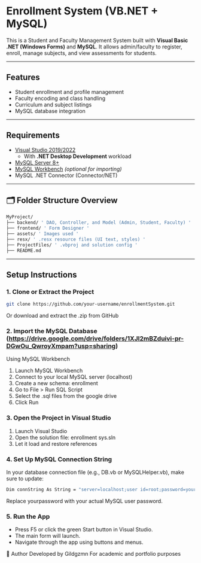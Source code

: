 # Enrollment System (VB.NET + MySQL)

This is a Student and Faculty Management System built with **Visual Basic .NET (Windows Forms)** and **MySQL**. 
It allows admin/faculty to register, enroll, manage subjects, and view assessments for students.

---

## Features

- Student enrollment and profile management
- Faculty encoding and class handling
- Curriculum and subject listings
- MySQL database integration

---

## Requirements

- [Visual Studio 2019/2022](https://visualstudio.microsoft.com/)
  - With **.NET Desktop Development** workload
- [MySQL Server 8+](https://dev.mysql.com/downloads/mysql/)
- [MySQL Workbench](https://dev.mysql.com/downloads/workbench/) *(optional for importing)*
- MySQL .NET Connector (Connector/NET)

---

## 🗂 Folder Structure Overview
```bash
MyProject/
├── backend/ ' DAO, Controller, and Model (Admin, Student, Faculty) '
├── frontend/ ' Form Designer '
├── assets/ ' Images used '
├── resx/ ' .resx resource files (UI text, styles) '
├── ProjectFiles/ ' .vbproj and solution config '
├── README.md
```


---

## Setup Instructions

### 1. Clone or Extract the Project

```bash
git clone https://github.com/your-username/enrollmentSystem.git
```
Or download and extract the .zip from GitHub


### 2.  Import the MySQL Database (https://drive.google.com/drive/folders/1XJl2mBZduivi-pr-DGwOu_QwroyXmpam?usp=sharing)

Using MySQL Workbench

1. Launch MySQL Workbench
2. Connect to your local MySQL server (localhost)
3. Create a new schema: enrollment
4. Go to File > Run SQL Script
5. Select the .sql files from the google drive
6. Click Run


### 3.  Open the Project in Visual Studio

1. Launch Visual Studio
2. Open the solution file: enrollment sys.sln
3. Let it load and restore references


### 4.  Set Up MySQL Connection String

In your database connection file (e.g., DB.vb or MySQLHelper.vb), make sure to update:
```bash
Dim connString As String = "server=localhost;user id=root;password=yourpassword;database=enrollment;"
```
Replace yourpassword with your actual MySQL user password.

### 5.   Run the App

- Press F5 or click the green Start button in Visual Studio.
- The main form will launch.
- Navigate through the app using buttons and menus.




👤 Author
Developed by Gildgzmn
For academic and portfolio purposes


